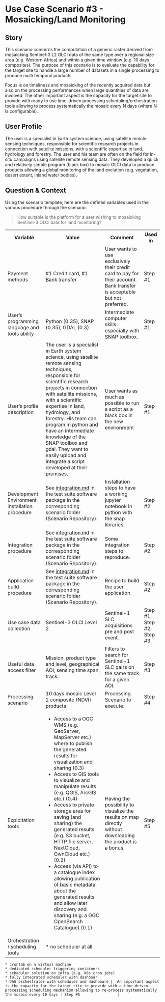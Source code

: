 # Use Case Scenario #3 - Mosaicking/Land Monitoring

## Story

This scenario concerns the computation of a generic raster derived from mosaicking Sentinel-3 L2 OLCI data of the same type over a regional size area (e.g. Western Africa) and within a given time window (e.g. 10 days composites). The purpose of this scenario is to evaluate the capability for the target site to handle a large number of datasets in a single processing to produce multi temporal products.

Focus is on timeliness and mosaicking of the recently acquired data but also on the processing performances when large quantities of data are involved. The other important aspect is the capacity for the target site to provide with ready to use time-driven processing scheduling/orchestration tools allowing to process systematically the mosaic every N days (where N is configurable).

## User Profile 

The user is a specialist in Earth system science, using satellite remote sensing techniques, responsible for scientific research projects in connection with satellite missions, with a scientific expertise in land, hydrology and forestry. The user and his team are often on the field for in-situ campaigns using satellite remote sensing data. They developed a quick and relatively simple program (black box) to mosaic OLCI data to produce products allowing a global monitoring of the land evolution (e.g. vegetation, desert extent, inland water bodies).

## Question & Context

Using the scenario template, here are the defined variables used in the various procedure through the scenario:

> How suitable is the platform for a user wishing to mosaicking Sentinel-3 OLCI data for land monitoring? 

| Variable                                       | Value                                                                                                                                                                                   | Comment                                                                                                    | Used in                 |
| ---------------------------------------------- | --------------------------------------------------------------------------------------------------------------------------------------------------------------------------------------- | ---------------------------------------------------------------------------------------------------------- | ----------------------- |
|  Payment methods                                 | #1 Credit card, #1 Bank transfer |  User wants to use exclusively their credit card to pay for their account. Bank transfer is acceptable but not preferred. | Step #1                 |
|  User’s programming language and tools ability   | Python (0.35), SNAP (0.35), GDAL (0.3) |  Intermediate computer skills especially with SNAP toolbox. | Step #1                 |
|  User’s profile description                      | The user is a specialist in Earth system science, using satellite remote sensing techniques, responsible for scientific research projects in connection with satellite missions, with a scientific expertise in land, hydrology, and forestry. His team can program in python and have an intermediate knowledge of the SNAP toolbox and gdal. They want to easily upload and integrate a script developed at their premises. |  User wants as much as possible to run a script as a black box in the new environment   | Step #1                 |
|  Development Environment installation procedure  | See [integration.md](integration.md) in the test suite software package in the corresponding scenario folder (Scenario Repository). |  Installation steps to have a working jupyter notebook in python with the snap libraries.                                                          | Step #2                 |
|  Integration procedure                           | See [integration.md](integration.md) in the test suite software package in the corresponding scenario folder (Scenario Repository). |  Some integration steps to reproduce.                                                                        | Step #2                 |
|  Application build procedure                     | See [integration.md](integration.md) in the test suite software package in the corresponding scenario folder (Scenario Repository). |  Recipe to build the user application.                                                                       | Step #2                 |
|  Use case data collection                        | Sentinel-3 OLCI Level 2 |  Sentinel-1 SLC acquisitions pre and post event.                                                                   | Step #1, Step #2, Step #3 |
|  Useful data access filter                | Mission, product type and level, geographical AOI, sensing time span, track. |  Filters to search for Sentinel-1 SLC pairs on the same track for a given AOI.                                                                  | Step #3                 |
|  Processing scenario                     | 10 days mosaic Level 2 composite (NDVI) products |  Processing Scenario to execute. | Step #4 |
|  Exploitation tools                     | <ul><li>Access to a OGC WMS (e.g. GeoServer, MapServer etc.) where to publish the generated results for visualization and sharing (0.3)</li><li>Access to GIS tools to visualize and manipulate results (e.g. QGIS, ArcGIS etc.) (0.4)</li><li>Access to private storage area for saving (and sharing) the generated results (e.g. S3 bucket, HTTP file server, NextCloud, OwnCloud etc.) (0.2)</li><li>Access (via API) to a catalogue index allowing publication of basic metadata about the generated results and allow later discovery and sharing (e.g. a OGC OpenSearch Catalogue) (0.1)</li></ul> |  Having the possibility to visualize the results on map directly without downloading the product is a bonus. | Step #5                 |
|  Orchestration / scheduling tools        |      * no scheduler at all
    * crontab on a virtual machine
    * dedicated scheduler triggering containers
    * scheduler solution on infra (e.g. k8s cron jobs)
    * fully integrated scheduler with dashboar
    * DAG orchestrator with scheduler and dashboard |  An important aspect is the capacity for the target site to provide with a time-driven processing scheduling mechanism allowing to re-process systematically the mosaic every 10 days | Step #5                 |



